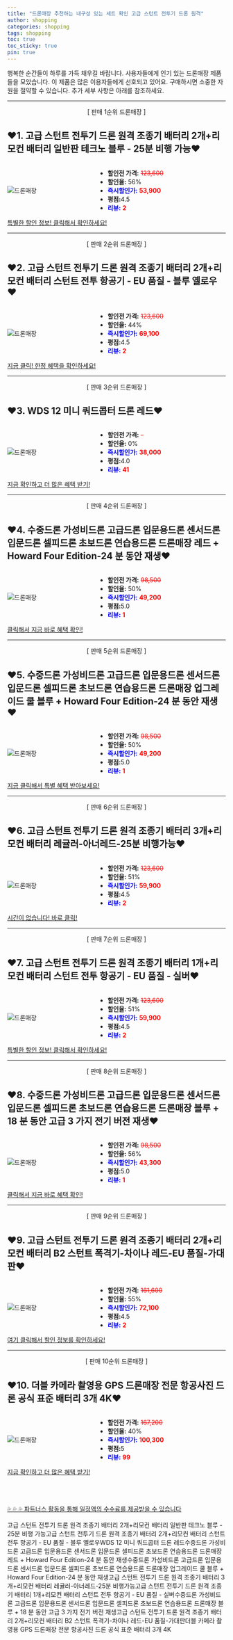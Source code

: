 ```yaml
---
title: "드론매장 추천하는 내구성 있는 세트 확인 고급 스턴트 전투기 드론 원격"
author: shopping
categories: shopping
tags: shopping
toc: true
toc_sticky: true
pin: true
---
```

행복한 순간들이 하루를 가득 채우길 바랍니다. 사용자들에게 인기 있는 드론매장 제품들을 모았습니다. 이 제품은 많은 이용자들에게 선호되고 있어요. 구매하시면 소중한 자원을 절약할 수 있습니다. 추가 세부 사항은 아래를 참조하세요.

---
<p class="toplist" style="margin: 0 auto; display: block; width: fit-content;">[ 판매 1순위 드론매장 ]</p>

<h2><strong>❤️1. 고급 스턴트 전투기 드론 원격 조종기 배터리 2개+리모컨 배터리 일반판 테크노 블루 - 25분 비행 가능❤️</strong></h2>

<div style="display: flex; align-items: center;">
    <div style="flex: 0.4;">
        <img src="https://thumbnail8.coupangcdn.com/thumbnails/remote/230x230ex/image/vendor_inventory/8f27/1921b77dd9abf356d32b7914198aa9f8bfd681a50ded46ab78d728a6e2de.png" alt="드론매장" style="max-width: 100%;">
    </div>
    <div style="flex: 0.6; margin-left: 10px;">
        <ul>
            <li><strong>할인전 가격:</strong> <del style="color: red;">123,600</del></li>
            <li><strong>할인율:</strong> 56%</li>
            <li><span style='color:blue'><strong>즉시할인가:</strong></span> <span style='color:red'><strong>53,900</strong></span></li>
            <li><strong>평점:</strong>4.5</li>
            <li><span style='color:blue'><strong>리뷰:</strong></span> <span style='color:red'><strong>2</strong></span></li>
        </ul>
    </div>
</div>
<div class="center">
    <a href="https://selin100587001.github.io?lptag=AF9450613&subid=githubio&pageKey=7368768929&traceid=V0-153&itemId=19003072636&vendorItemId=86127993600" class="myButton">
        특별한 할인 정보! 클릭해서 확인하세요!
    </a>
</div>


---
<p class="toplist" style="margin: 0 auto; display: block; width: fit-content;">[ 판매 2순위 드론매장 ]</p>

<h2><strong>❤️2. 고급 스턴트 전투기 드론 원격 조종기 배터리 2개+리모컨 배터리 스턴트 전투 항공기 - EU 품질 - 블루 옐로우❤️</strong></h2>

<div style="display: flex; align-items: center;">
    <div style="flex: 0.4;">
        <img src="https://thumbnail8.coupangcdn.com/thumbnails/remote/230x230ex/image/vendor_inventory/ab6b/2a8275107fbe86cd60d5e56028968f07a6e9fafb98dbad3f87f110ec2b41.png" alt="드론매장" style="max-width: 100%;">
    </div>
    <div style="flex: 0.6; margin-left: 10px;">
        <ul>
            <li><strong>할인전 가격:</strong> <del style="color: red;">123,600</del></li>
            <li><strong>할인율:</strong> 44%</li>
            <li><span style='color:blue'><strong>즉시할인가:</strong></span> <span style='color:red'><strong>69,100</strong></span></li>
            <li><strong>평점:</strong>4.5</li>
            <li><span style='color:blue'><strong>리뷰:</strong></span> <span style='color:red'><strong>2</strong></span></li>
        </ul>
    </div>
</div>
<div class="center">
    <a href="https://selin100587001.github.io?lptag=AF9450613&subid=githubio&pageKey=7368768929&traceid=V0-153&itemId=19003072594&vendorItemId=86127993345" class="myButton">
        지금 클릭! 한정 혜택을 확인하세요!
    </a>
</div>


---
<p class="toplist" style="margin: 0 auto; display: block; width: fit-content;">[ 판매 3순위 드론매장 ]</p>

<h2><strong>❤️3. WDS 12 미니 쿼드콥터 드론 레드❤️</strong></h2>

<div style="display: flex; align-items: center;">
    <div style="flex: 0.4;">
        <img src="https://thumbnail8.coupangcdn.com/thumbnails/remote/230x230ex/image/vendor_inventory/bbf1/a543d1df1ccb538c1430320447af3f38c210a508833fd284e72d94ee0278.jpg" alt="드론매장" style="max-width: 100%;">
    </div>
    <div style="flex: 0.6; margin-left: 10px;">
        <ul>
            <li><strong>할인전 가격:</strong> <del style="color: red;">-</del></li>
            <li><strong>할인율:</strong> 0%</li>
            <li><span style='color:blue'><strong>즉시할인가:</strong></span> <span style='color:red'><strong>38,000</strong></span></li>
            <li><strong>평점:</strong>4.0</li>
            <li><span style='color:blue'><strong>리뷰:</strong></span> <span style='color:red'><strong>41</strong></span></li>
        </ul>
    </div>
</div>
<div class="center">
    <a href="https://selin100587001.github.io?lptag=AF9450613&subid=githubio&pageKey=55385361&traceid=V0-153&itemId=259870221&vendorItemId=89675743747" class="myButton">
        지금 확인하고 더 많은 혜택 받기!
    </a>
</div>


---
<p class="toplist" style="margin: 0 auto; display: block; width: fit-content;">[ 판매 4순위 드론매장 ]</p>

<h2><strong>❤️4. 수중드론 가성비드론 고급드론 입문용드론 센서드론 입문드론 셀피드론 초보드론 연습용드론 드론매장 레드 + Howard Four Edition-24 분 동안 재생❤️</strong></h2>

<div style="display: flex; align-items: center;">
    <div style="flex: 0.4;">
        <img src="https://thumbnail7.coupangcdn.com/thumbnails/remote/230x230ex/image/vendor_inventory/3418/17a4d295fa7e77406993919a8c7d89964bc3fa5377cb3fc48c729fc106b6.jpg" alt="드론매장" style="max-width: 100%;">
    </div>
    <div style="flex: 0.6; margin-left: 10px;">
        <ul>
            <li><strong>할인전 가격:</strong> <del style="color: red;">98,500</del></li>
            <li><strong>할인율:</strong> 50%</li>
            <li><span style='color:blue'><strong>즉시할인가:</strong></span> <span style='color:red'><strong>49,200</strong></span></li>
            <li><strong>평점:</strong>5.0</li>
            <li><span style='color:blue'><strong>리뷰:</strong></span> <span style='color:red'><strong>1</strong></span></li>
        </ul>
    </div>
</div>
<div class="center">
    <a href="https://selin100587001.github.io?lptag=AF9450613&subid=githubio&pageKey=1550180401&traceid=V0-153&itemId=2652777167&vendorItemId=70643540275" class="myButton">
        클릭해서 지금 바로 혜택 확인!
    </a>
</div>


---
<p class="toplist" style="margin: 0 auto; display: block; width: fit-content;">[ 판매 5순위 드론매장 ]</p>

<h2><strong>❤️5. 수중드론 가성비드론 고급드론 입문용드론 센서드론 입문드론 셀피드론 초보드론 연습용드론 드론매장 업그레이드 쿨 블루 + Howard Four Edition-24 분 동안 재생❤️</strong></h2>

<div style="display: flex; align-items: center;">
    <div style="flex: 0.4;">
        <img src="https://thumbnail9.coupangcdn.com/thumbnails/remote/230x230ex/image/vendor_inventory/6215/667eba4d1dd021e1d8b12328d6a8edb0b0759bcda4bb71bdc0bcac25536f.jpg" alt="드론매장" style="max-width: 100%;">
    </div>
    <div style="flex: 0.6; margin-left: 10px;">
        <ul>
            <li><strong>할인전 가격:</strong> <del style="color: red;">98,500</del></li>
            <li><strong>할인율:</strong> 50%</li>
            <li><span style='color:blue'><strong>즉시할인가:</strong></span> <span style='color:red'><strong>49,200</strong></span></li>
            <li><strong>평점:</strong>5.0</li>
            <li><span style='color:blue'><strong>리뷰:</strong></span> <span style='color:red'><strong>1</strong></span></li>
        </ul>
    </div>
</div>
<div class="center">
    <a href="https://selin100587001.github.io?lptag=AF9450613&subid=githubio&pageKey=1550180401&traceid=V0-153&itemId=2652777175&vendorItemId=70643540295" class="myButton">
        지금 클릭해서 특별 혜택 받아보세요!
    </a>
</div>


---
<p class="toplist" style="margin: 0 auto; display: block; width: fit-content;">[ 판매 6순위 드론매장 ]</p>

<h2><strong>❤️6. 고급 스턴트 전투기 드론 원격 조종기 배터리 3개+리모컨 배터리 레귤러-아너레드-25분 비행가능❤️</strong></h2>

<div style="display: flex; align-items: center;">
    <div style="flex: 0.4;">
        <img src="https://thumbnail8.coupangcdn.com/thumbnails/remote/230x230ex/image/vendor_inventory/f3f6/c3573ab458b46b095d79f7e5b1784c09e7afeb4fa8c93d45a20907b77fb3.png" alt="드론매장" style="max-width: 100%;">
    </div>
    <div style="flex: 0.6; margin-left: 10px;">
        <ul>
            <li><strong>할인전 가격:</strong> <del style="color: red;">123,600</del></li>
            <li><strong>할인율:</strong> 51%</li>
            <li><span style='color:blue'><strong>즉시할인가:</strong></span> <span style='color:red'><strong>59,900</strong></span></li>
            <li><strong>평점:</strong>4.5</li>
            <li><span style='color:blue'><strong>리뷰:</strong></span> <span style='color:red'><strong>2</strong></span></li>
        </ul>
    </div>
</div>
<div class="center">
    <a href="https://selin100587001.github.io?lptag=AF9450613&subid=githubio&pageKey=7368768929&traceid=V0-153&itemId=19003072541&vendorItemId=86127993151" class="myButton">
        시간이 없습니다! 바로 클릭!
    </a>
</div>


---
<p class="toplist" style="margin: 0 auto; display: block; width: fit-content;">[ 판매 7순위 드론매장 ]</p>

<h2><strong>❤️7. 고급 스턴트 전투기 드론 원격 조종기 배터리 1개+리모컨 배터리 스턴트 전투 항공기 - EU 품질 - 실버❤️</strong></h2>

<div style="display: flex; align-items: center;">
    <div style="flex: 0.4;">
        <img src="https://thumbnail10.coupangcdn.com/thumbnails/remote/230x230ex/image/vendor_inventory/ec1e/9609c5a5abb3701cf5aa2c2fe4579016e001e656d20fa917a287fd82b4c3.png" alt="드론매장" style="max-width: 100%;">
    </div>
    <div style="flex: 0.6; margin-left: 10px;">
        <ul>
            <li><strong>할인전 가격:</strong> <del style="color: red;">123,600</del></li>
            <li><strong>할인율:</strong> 51%</li>
            <li><span style='color:blue'><strong>즉시할인가:</strong></span> <span style='color:red'><strong>59,900</strong></span></li>
            <li><strong>평점:</strong>4.5</li>
            <li><span style='color:blue'><strong>리뷰:</strong></span> <span style='color:red'><strong>2</strong></span></li>
        </ul>
    </div>
</div>
<div class="center">
    <a href="https://selin100587001.github.io?lptag=AF9450613&subid=githubio&pageKey=7368768929&traceid=V0-153&itemId=19003072637&vendorItemId=86127993618" class="myButton">
        특별한 할인 정보! 클릭해서 확인하세요!
    </a>
</div>


---
<p class="toplist" style="margin: 0 auto; display: block; width: fit-content;">[ 판매 8순위 드론매장 ]</p>

<h2><strong>❤️8. 수중드론 가성비드론 고급드론 입문용드론 센서드론 입문드론 셀피드론 초보드론 연습용드론 드론매장 블루 + 18 분 동안 고급 3 가지 전기 버전 재생❤️</strong></h2>

<div style="display: flex; align-items: center;">
    <div style="flex: 0.4;">
        <img src="https://thumbnail8.coupangcdn.com/thumbnails/remote/230x230ex/image/vendor_inventory/95c2/b5740a070ec64ee2b3ca1b235daf9094644e218464c17ba268e58d354ee5.jpg" alt="드론매장" style="max-width: 100%;">
    </div>
    <div style="flex: 0.6; margin-left: 10px;">
        <ul>
            <li><strong>할인전 가격:</strong> <del style="color: red;">98,500</del></li>
            <li><strong>할인율:</strong> 56%</li>
            <li><span style='color:blue'><strong>즉시할인가:</strong></span> <span style='color:red'><strong>43,300</strong></span></li>
            <li><strong>평점:</strong>5.0</li>
            <li><span style='color:blue'><strong>리뷰:</strong></span> <span style='color:red'><strong>1</strong></span></li>
        </ul>
    </div>
</div>
<div class="center">
    <a href="https://selin100587001.github.io?lptag=AF9450613&subid=githubio&pageKey=1550180401&traceid=V0-153&itemId=2652777170&vendorItemId=70643540282" class="myButton">
        클릭해서 지금 바로 혜택 확인!
    </a>
</div>


---
<p class="toplist" style="margin: 0 auto; display: block; width: fit-content;">[ 판매 9순위 드론매장 ]</p>

<h2><strong>❤️9. 고급 스턴트 전투기 드론 원격 조종기 배터리 2개+리모컨 배터리 B2 스턴트 폭격기-차이나 레드-EU 품질-가대판❤️</strong></h2>

<div style="display: flex; align-items: center;">
    <div style="flex: 0.4;">
        <img src="https://thumbnail10.coupangcdn.com/thumbnails/remote/230x230ex/image/vendor_inventory/1c63/1fff7c6a399ed1e5671f487064967a1369d4bc0ae7f93fed2a0d806d69c0.png" alt="드론매장" style="max-width: 100%;">
    </div>
    <div style="flex: 0.6; margin-left: 10px;">
        <ul>
            <li><strong>할인전 가격:</strong> <del style="color: red;">161,600</del></li>
            <li><strong>할인율:</strong> 55%</li>
            <li><span style='color:blue'><strong>즉시할인가:</strong></span> <span style='color:red'><strong>72,100</strong></span></li>
            <li><strong>평점:</strong>4.5</li>
            <li><span style='color:blue'><strong>리뷰:</strong></span> <span style='color:red'><strong>2</strong></span></li>
        </ul>
    </div>
</div>
<div class="center">
    <a href="https://selin100587001.github.io?lptag=AF9450613&subid=githubio&pageKey=7368768929&traceid=V0-153&itemId=19003072525&vendorItemId=86127993081" class="myButton">
        여기 클릭해서 할인 정보를 확인하세요!
    </a>
</div>


---
<p class="toplist" style="margin: 0 auto; display: block; width: fit-content;">[ 판매 10순위 드론매장 ]</p>

<h2><strong>❤️10. 더블 카메라 촬영용 GPS 드론매장 전문 항공사진 드론 공식 표준 배터리 3개 4K❤️</strong></h2>

<div style="display: flex; align-items: center;">
    <div style="flex: 0.4;">
        <img src="https://thumbnail10.coupangcdn.com/thumbnails/remote/230x230ex/image/vendor_inventory/d8c0/2db3ac012edebbf1516c843a1b51a0551f49eb5b456174bac241e3fc87b7.jpg" alt="드론매장" style="max-width: 100%;">
    </div>
    <div style="flex: 0.6; margin-left: 10px;">
        <ul>
            <li><strong>할인전 가격:</strong> <del style="color: red;">167,200</del></li>
            <li><strong>할인율:</strong> 40%</li>
            <li><span style='color:blue'><strong>즉시할인가:</strong></span> <span style='color:red'><strong>100,300</strong></span></li>
            <li><strong>평점:</strong>5</li>
            <li><span style='color:blue'><strong>리뷰:</strong></span> <span style='color:red'><strong>99</strong></span></li>
        </ul>
    </div>
</div>
<div class="center">
    <a href="https://selin100587001.github.io?lptag=AF9450613&subid=githubio&pageKey=8182598814&traceid=V0-153&itemId=23397588983&vendorItemId=90424860435" class="myButton">
        지금 확인하고 더 많은 혜택 받기!
    </a>
</div>

<br><br><br>[💦 💦 💦 파트너스 활동을 통해 일정액의 수수료를 제공받을 수 있습니다](https://link.coupang.com/a/bcpT2c)<br><br>고급 스턴트 전투기 드론 원격 조종기 배터리 2개+리모컨 배터리 일반판 테크노 블루 - 25분 비행 가능고급 스턴트 전투기 드론 원격 조종기 배터리 2개+리모컨 배터리 스턴트 전투 항공기 - EU 품질 - 블루 옐로우WDS 12 미니 쿼드콥터 드론 레드수중드론 가성비드론 고급드론 입문용드론 센서드론 입문드론 셀피드론 초보드론 연습용드론 드론매장 레드 + Howard Four Edition-24 분 동안 재생수중드론 가성비드론 고급드론 입문용드론 센서드론 입문드론 셀피드론 초보드론 연습용드론 드론매장 업그레이드 쿨 블루 + Howard Four Edition-24 분 동안 재생고급 스턴트 전투기 드론 원격 조종기 배터리 3개+리모컨 배터리 레귤러-아너레드-25분 비행가능고급 스턴트 전투기 드론 원격 조종기 배터리 1개+리모컨 배터리 스턴트 전투 항공기 - EU 품질 - 실버수중드론 가성비드론 고급드론 입문용드론 센서드론 입문드론 셀피드론 초보드론 연습용드론 드론매장 블루 + 18 분 동안 고급 3 가지 전기 버전 재생고급 스턴트 전투기 드론 원격 조종기 배터리 2개+리모컨 배터리 B2 스턴트 폭격기-차이나 레드-EU 품질-가대판더블 카메라 촬영용 GPS 드론매장 전문 항공사진 드론 공식 표준 배터리 3개 4K